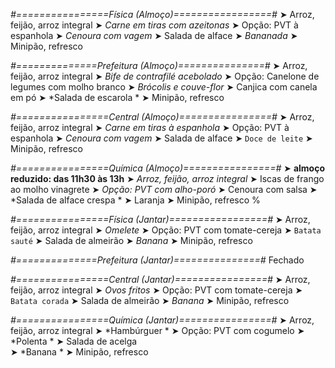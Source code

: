 
*#================Física (Almoço)=================#*
➤ Arroz, feijão, arroz integral
➤ *Carne em tiras com azeitonas*
➤ Opção: PVT à espanhola
➤ *Cenoura com vagem*
➤ Salada de alface
➤ *Bananada*
➤ Minipão, refresco

*#==============Prefeitura (Almoço)===============#*
➤ Arroz, feijão, arroz integral
➤ *Bife de contrafilé acebolado*
➤ Opção: Canelone de legumes com molho branco
➤ *Brócolis e couve-flor*
➤ Canjica com canela em pó
➤ *Salada de escarola *
➤ Minipão, refresco

*#================Central (Almoço)================#*
➤ Arroz, feijão, arroz integral
➤ *Carne em tiras à espanhola*
➤ Opção: PVT à espanhola
➤ *Cenoura com vagem*
➤ Salada de alface
➤ `Doce de leite`
➤ Minipão, refresco

*#================Química (Almoço)================#*
➤ **almoço reduzido: das 11h30 às 13h**
➤ *Arroz, feijão, arroz integral*
➤ Iscas de frango ao molho vinagrete 
➤ *Opção: PVT com alho-poró*
➤ Cenoura com salsa
➤ *Salada de alface crespa *
➤ Laranja
➤ Minipão, refresco
%

*#================Física (Jantar)=================#*
➤ Arroz, feijão, arroz integral
➤ *Omelete*
➤ Opção: PVT com tomate-cereja
➤ `Batata sauté`
➤ Salada de almeirão
➤ *Banana*
➤ Minipão, refresco

*#==============Prefeitura (Jantar)===============#*
Fechado

*#================Central (Jantar)================#*
➤ Arroz, feijão, arroz integral
➤ *Ovos fritos*
➤ Opção: PVT com tomate-cereja
➤ `Batata corada`
➤ Salada de almeirão
➤ *Banana*
➤ Minipão, refresco

*#================Química (Jantar)================#*
➤ Arroz, feijão, arroz integral
➤ *Hambúrguer *
➤ Opção: PVT com cogumelo 
➤ *Polenta *
➤ Salada de acelga  
➤ *Banana  *
➤ Minipão, refresco
